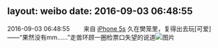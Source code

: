 layout: weibo
date: 2016-09-03 06:48:55
---
<meta name="referrer" content="no-referrer" />

2016-09-03 06:48:55  &nbsp;&nbsp;&nbsp;&nbsp;&nbsp;&nbsp; 来自 <a href="sinaweibo://customweibosource" rel="nofollow">iPhone 5s</a>
久在樊笼里，复得出去玩[可爱]——“果然没有mm……”走兽环顾一圈检票口失望的说道 ​​​
![图片](https://ww3.sinaimg.cn/large/6d2a6003jw1f7g0h34xwxj20ku0rsdlg.jpg)
